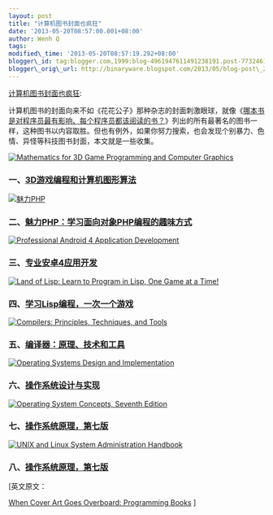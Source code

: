 ```yaml
--- 
layout: post 
title: "计算机图书封面也疯狂" 
date: '2013-05-20T08:57:00.001+08:00' 
author: Wenh Q
tags:
modified\_time: '2013-05-20T08:57:19.292+08:00' 
blogger\_id: tag:blogger.com,1999:blog-4961947611491238191.post-7732461853100148120
blogger\_orig\_url: http://binaryware.blogspot.com/2013/05/blog-post\_20.html
---
```

[计算机图书封面也疯狂](http://www.oschina.net/news/40646/when-cover-art-goes-overboard-programming-books):

计算机图书的封面向来不如《花花公子》那种杂志的封面刺激眼球，就像《[哪本书是对程序员最有影响、每个程序员都该阅读的书？](http://www.aqee.net/what-is-the-single-most-influential-book-every-programmer-should-read/)》列出的所有最著名的图书一样，这种图书以内容取胜。但也有例外，如果你努力搜索，也会发现个别暴力、色情、异怪等科技图书封面，本文就是一些收集。


<div>

[![Mathematics for 3D Game Programming and Computer Graphics
](http://static.oschina.net/uploads/img/201305/20080836_7acz.jpg)](http://www.amazon.cn/dp/1435458869/?tag=aqee-23)

</div>

### 一、[3D游戏编程和计算机图形算法](http://www.amazon.cn/dp/1435458869/?tag=aqee-23)




<div>

[![魅力PHP](http://static.oschina.net/uploads/img/201305/20080836_IRtF.jpg)](http://www.amazon.com/SexyPHP-Learn-Object-Oriented-ebook/sim/B00B5WS1Y4/2)

</div>

### 二、[魅力PHP：学习面向对象PHP编程的趣味方式](http://www.amazon.com/SexyPHP-Learn-Object-Oriented-ebook/sim/B00B5WS1Y4/2)




<div>

[![Professional Android 4 Application
Development](http://static.oschina.net/uploads/img/201305/20080836_ReU5.jpg)](http://www.amazon.cn/dp/1118102274/?tag=aqee-23)

</div>

### 三、[专业安卓4应用开发](http://www.amazon.cn/dp/1118102274/?tag=aqee-23)




<div>

[![Land of Lisp: Learn to Program in Lisp, One Game at a Time!
](http://static.oschina.net/uploads/img/201305/20080837_QHaD.jpg)](http://www.amazon.cn/dp/1593272812/?tag=aqee-23)

</div>

### 四、[学习Lisp编程，一次一个游戏](http://www.amazon.cn/dp/1593272812/?tag=aqee-23)




<div>

[![Compilers: Principles, Techniques, and
Tools](http://static.oschina.net/uploads/img/201305/20080837_ujvi.jpg)](http://www.amazon.com/dp/0201100886/)

</div>

### 五、[编译器：原理、技术和工具](http://www.amazon.com/dp/0201100886/)




<div>

[![Operating Systems Design and
Implementation](http://static.oschina.net/uploads/img/201305/20080837_EPGU.jpg)](http://www.amazon.cn/dp/0131429388/?tag=aqee-23)

</div>

### 六、[操作系统设计与实现](http://www.amazon.cn/dp/0131429388/?tag=aqee-23)




<div>

[![Operating System Concepts, Seventh
Edition](http://static.oschina.net/uploads/img/201305/20080837_KcsY.jpg)](http://www.amazon.com/dp/0471694665/)

</div>

### 七、[操作系统原理，第七版](http://www.amazon.com/dp/0471694665/)




<div>

[![UNIX and Linux System Administration Handbook
](http://static.oschina.net/uploads/img/201305/20080838_3Vv9.jpg)](http://www.amazon.cn/dp/0131480057/?tag=aqee-23)

</div>

### 八、[操作系统原理，第七版](http://www.amazon.cn/dp/0131480057/?tag=aqee-23)






<div>


[英文原文：

[When Cover Art Goes Overboard: Programming
Books](http://geeksta.net/cover-art-overboard/programming-books/) 
]

</div>
